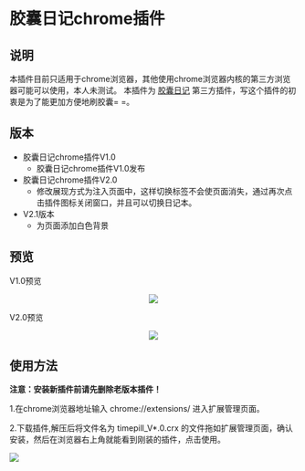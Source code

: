 # 胶囊日记chrome插件

## 说明

本插件目前只适用于chrome浏览器，其他使用chrome浏览器内核的第三方浏览器可能可以使用，本人未测试。
本插件为 <a href="http://www.timepill.net">胶囊日记</a> 第三方插件，写这个插件的初衷是为了能更加方便地刷胶囊= =。

## 版本

* 胶囊日记chrome插件V1.0
    + 胶囊日记chrome插件V1.0发布
* 胶囊日记chrome插件V2.0
    + 修改展现方式为注入页面中，这样切换标签不会使页面消失，通过再次点击插件图标关闭窗口，并且可以切换日记本。
* V2.1版本
	+ 为页面添加白色背景

## 预览

V1.0预览
<center>

![](https://user-images.githubusercontent.com/17524418/28151806-93111a08-67cf-11e7-9ef1-ae5455e9c145.png)

</center>
V2.0预览
<center>

![](https://user-images.githubusercontent.com/17524418/28174974-940db172-6825-11e7-815c-7f5d30f5ba28.png)

</center>

## 使用方法

**注意：安装新插件前请先删除老版本插件！**

1.在chrome浏览器地址输入 chrome://extensions/ 进入扩展管理页面。

2.下载插件,解压后将文件名为 timepill_V*.0.crx 的文件拖如扩展管理页面，确认安装，然后在浏览器右上角就能看到刚装的插件，点击使用。
</center>

![](http://opzfmbyhp.bkt.clouddn.com/2017-07-13-download.png)

</center>

